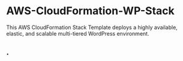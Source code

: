 # AWS-CloudFormation-WP-Stack
This AWS CloudFormation Stack Template deploys a highly available, elastic, and scalable multi-tiered WordPress environment.

## .
